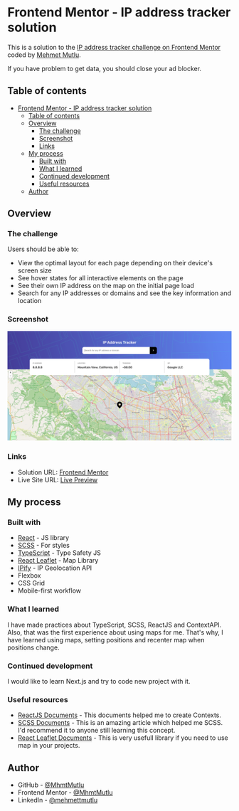 # Frontend Mentor - IP address tracker solution

This is a solution to the [IP address tracker challenge on Frontend Mentor](https://www.frontendmentor.io/challenges/ip-address-tracker-I8-0yYAH0) coded by [Mehmet Mutlu](https://github.com/MhmtMutlu). 

If you have problem to get data, you should close your ad blocker.

## Table of contents

- [Frontend Mentor - IP address tracker solution](#frontend-mentor---ip-address-tracker-solution)
  - [Table of contents](#table-of-contents)
  - [Overview](#overview)
    - [The challenge](#the-challenge)
    - [Screenshot](#screenshot)
    - [Links](#links)
  - [My process](#my-process)
    - [Built with](#built-with)
    - [What I learned](#what-i-learned)
    - [Continued development](#continued-development)
    - [Useful resources](#useful-resources)
  - [Author](#author)

## Overview

### The challenge

Users should be able to:

- View the optimal layout for each page depending on their device's screen size
- See hover states for all interactive elements on the page
- See their own IP address on the map on the initial page load
- Search for any IP addresses or domains and see the key information and location

### Screenshot

![Project Image](/public/assets/screenshot2.png)

### Links

- Solution URL: [Frontend Mentor](https://www.frontendmentor.io/solutions/ip-tracker-app-coded-with-reactjs-typescript-and-scss-Csprhsv-G)
- Live Site URL: [Live Preview](https://react-ip-tracker-app.vercel.app/)

## My process

### Built with

- [React](https://reactjs.org/) - JS library
- [SCSS](https://sass-lang.com/guide) - For styles
- [TypeScript](https://www.typescriptlang.org/) - Type Safety JS
- [React Leaflet](https://react-leaflet.js.org/) - Map Library
- [IPify](https://geo.ipify.org/docs) - IP Geolocation API
- Flexbox
- CSS Grid
- Mobile-first workflow

### What I learned

I have made practices about TypeScript, SCSS, ReactJS and ContextAPI. Also, that was the first experience about using maps for me. That's why, I have learned using maps, setting positions and recenter map when positions change.

### Continued development

I would like to learn Next.js and try to code new project with it.

### Useful resources

- [ReactJS Documents](https://reactjs.org/) - This documents helped me to create Contexts.
- [SCSS Documents](https://sass-lang.com/guide) - This is an amazing article which helped me SCSS. I'd recommend it to anyone still learning this concept.
- [React Leaflet Documents](https://react-leaflet.js.org/) - This is very usefull library if you need to use map in your projects.

## Author

- GitHub - [@MhmtMutlu](https://github.com/MhmtMutlu)
- Frontend Mentor - [@MhmtMutlu](https://www.frontendmentor.io/profile/MhmtMutlu)
- LinkedIn - [@mehmettmutlu](https://www.linkedin.com/in/mehmettmutlu/)
